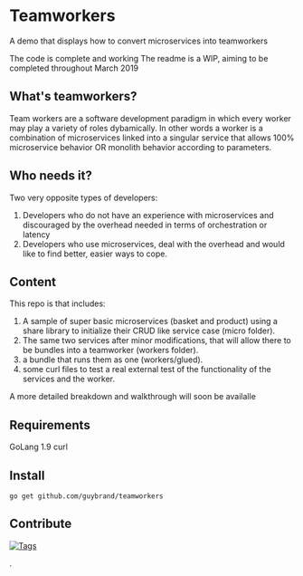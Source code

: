 # Teamworkers
A demo that displays how to convert microservices into teamworkers

The code is complete and working
The readme is a WIP, aiming to be completed throughout March 2019 

What's teamworkers?
------------

Team workers are a software development paradigm in which every worker may play a variety of roles dybamically.
In other words a worker is a combination of microservices linked into a singular service that allows 100% microservice behavior OR monolith behavior according to parameters.

Who needs it?
------------

Two very opposite types of developers:
1. Developers who do not have an experience with microservices and discouraged by the overhead needed in terms of orchestration or latency
2. Developers who use microservices, deal with the overhead and would like to find better, easier ways to cope. 


Content
-----

This repo is that includes:
1. A sample of super basic microservices (basket and product) using a share library to initialize their CRUD like service case (micro folder).
2. The same two services after minor modifications, that will allow there to be bundles into a teamworker (workers folder).
3. a bundle that runs them as one (workers/glued).
4. some curl files to test a real external test of the functionality of the services and the worker.

A more detailed breakdown and walkthrough will soon be availalle 

Requirements
------------

GoLang 1.9
curl


Install
-------

```
go get github.com/guybrand/teamworkers
```

Contribute
----------

[![Tags](https://1)](http://2)

.

